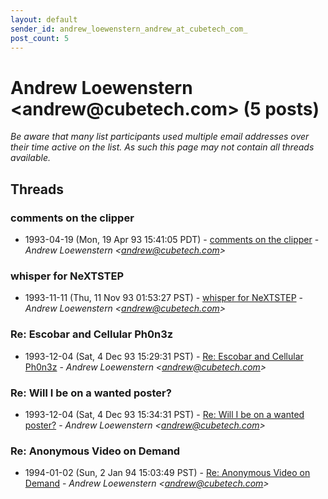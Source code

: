 ```yaml
---
layout: default
sender_id: andrew_loewenstern_andrew_at_cubetech_com_
post_count: 5
---
```


# Andrew Loewenstern <andrew<span>@</span>cubetech.com> (5 posts)

_Be aware that many list participants used multiple email addresses over their time active on the list. As such this page may not contain all threads available._

## Threads

### comments on the clipper
+ 1993-04-19 (Mon, 19 Apr 93 15:41:05 PDT) - [comments on the clipper](/archive/1993/04/a255d9b16a55ccfc93a41c8e6ffadb4226b31457d693b0f8627c6d0e855fea1e) - _Andrew Loewenstern \<andrew@cubetech.com\>_

### whisper for NeXTSTEP
+ 1993-11-11 (Thu, 11 Nov 93 01:53:27 PST) - [whisper for NeXTSTEP](/archive/1993/11/3828ed785f5a2314c4f7c67db30028ed639c63af679dda9ac3d47a4733eb83b2) - _Andrew Loewenstern \<andrew@cubetech.com\>_

### Re: Escobar and Cellular Ph0n3z
+ 1993-12-04 (Sat, 4 Dec 93 15:29:31 PST) - [Re: Escobar and Cellular Ph0n3z](/archive/1993/12/991acf9cebdfa41e7c4e0fe3b7c8e4c8cec745e9a9306ec10ebb73b200b0987a) - _Andrew Loewenstern \<andrew@cubetech.com\>_

### Re: Will I be on a wanted poster?
+ 1993-12-04 (Sat, 4 Dec 93 15:34:31 PST) - [Re: Will I be on a wanted poster?](/archive/1993/12/b6285c27e3717d0bbfcf095b9d7ca90e3dfa3ec175d053227ebdbe762ac9ccd5) - _Andrew Loewenstern \<andrew@cubetech.com\>_

### Re: Anonymous Video on Demand
+ 1994-01-02 (Sun, 2 Jan 94 15:03:49 PST) - [Re: Anonymous Video on Demand](/archive/1994/01/c5d9af95d3d925ee4aff880503929f569feddf32b326060431cb2b1a537eecb6) - _Andrew Loewenstern \<andrew@cubetech.com\>_

